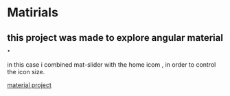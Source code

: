 # Matirials

## this project was made to explore angular material .
in this case i combined mat-slider with the home icom , in order to control the icon size.

[material project]( https://rsnboim.github.io/material/index.html)
